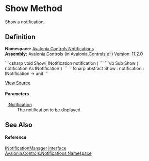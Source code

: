 # Show Method


Show a notification.



## Definition
**Namespace:** <a href="N_Avalonia_Controls_Notifications">Avalonia.Controls.Notifications</a>  
**Assembly:** Avalonia.Controls (in Avalonia.Controls.dll) Version: 11.2.0

<Tabs groupId="api-code-preview">
<TabItem value="csharp" label="C#">
```csharp
void Show(
	INotification notification
)
```
</TabItem>
<TabItem value="vb" label="VB">
```vb
Sub Show ( 
	notification As INotification
)
```
</TabItem>
<TabItem value="fsharp" label="F#">
```fsharp
abstract Show : 
        notification : INotification -> unit 
```
</TabItem>
</Tabs>



<a href="https://github.com/AvaloniaUI/Avalonia/tree/master/src/Avalonia.Controls/Notifications/INotificationManager.cs" title="View the source code">View Source</a>



#### Parameters
<dl><dt>  <a href="T_Avalonia_Controls_Notifications_INotification">INotification</a></dt><dd>The notification to be displayed.</dd></dl>

## See Also


#### Reference
<a href="T_Avalonia_Controls_Notifications_INotificationManager">INotificationManager Interface</a>  
<a href="N_Avalonia_Controls_Notifications">Avalonia.Controls.Notifications Namespace</a>  

